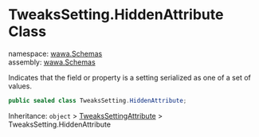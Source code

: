 # TweaksSetting\.HiddenAttribute Class

namespace: [wawa\.Schemas](../wawa.Schemas.md)<br />
assembly: [wawa\.Schemas](../../wawa.Schemas.md)

Indicates that the field or property is a setting serialized as one of a set of values\.

```csharp
public sealed class TweaksSetting.HiddenAttribute;
```

Inheritance: `object` > [TweaksSettingAttribute](../../wawa.Schemas/wawa.Schemas/TweaksSettingAttribute.md) > TweaksSetting.HiddenAttribute

